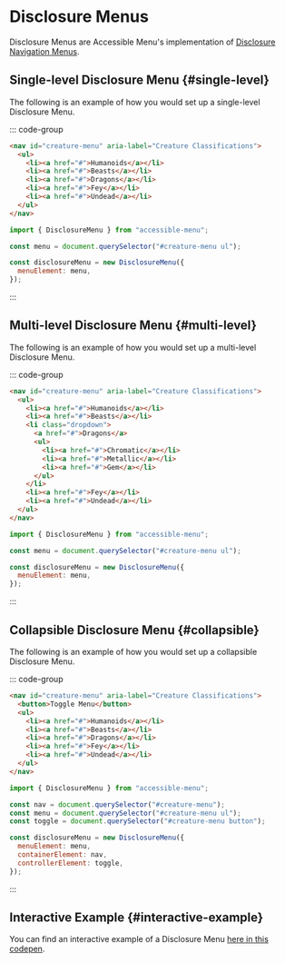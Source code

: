 # Disclosure Menus

Disclosure Menus are Accessible Menu's implementation of [Disclosure Navigation Menus](https://www.w3.org/WAI/ARIA/apg/patterns/disclosure/examples/disclosure-navigation/).

## Single-level Disclosure Menu {#single-level}

The following is an example of how you would set up a single-level Disclosure Menu.

::: code-group

```html
<nav id="creature-menu" aria-label="Creature Classifications">
  <ul>
    <li><a href="#">Humanoids</a></li>
    <li><a href="#">Beasts</a></li>
    <li><a href="#">Dragons</a></li>
    <li><a href="#">Fey</a></li>
    <li><a href="#">Undead</a></li>
  </ul>
</nav>

```

```js
import { DisclosureMenu } from "accessible-menu";

const menu = document.querySelector("#creature-menu ul");

const disclosureMenu = new DisclosureMenu({
  menuElement: menu,
});
```

:::

## Multi-level Disclosure Menu {#multi-level}

The following is an example of how you would set up a multi-level Disclosure Menu.

::: code-group

```html
<nav id="creature-menu" aria-label="Creature Classifications">
  <ul>
    <li><a href="#">Humanoids</a></li>
    <li><a href="#">Beasts</a></li>
    <li class="dropdown">
      <a href="#">Dragons</a>
      <ul>
        <li><a href="#">Chromatic</a></li>
        <li><a href="#">Metallic</a></li>
        <li><a href="#">Gem</a></li>
      </ul>
    </li>
    <li><a href="#">Fey</a></li>
    <li><a href="#">Undead</a></li>
  </ul>
</nav>
```

```js
import { DisclosureMenu } from "accessible-menu";

const menu = document.querySelector("#creature-menu ul");

const disclosureMenu = new DisclosureMenu({
  menuElement: menu,
});
```

:::

## Collapsible Disclosure Menu {#collapsible}

The following is an example of how you would set up a collapsible Disclosure Menu.

::: code-group

```html
<nav id="creature-menu" aria-label="Creature Classifications">
  <button>Toggle Menu</button>
  <ul>
    <li><a href="#">Humanoids</a></li>
    <li><a href="#">Beasts</a></li>
    <li><a href="#">Dragons</a></li>
    <li><a href="#">Fey</a></li>
    <li><a href="#">Undead</a></li>
  </ul>
</nav>
```

```js
import { DisclosureMenu } from "accessible-menu";

const nav = document.querySelector("#creature-menu");
const menu = document.querySelector("#creature-menu ul");
const toggle = document.querySelector("#creature-menu button");

const disclosureMenu = new DisclosureMenu({
  menuElement: menu,
  containerElement: nav,
  controllerElement: toggle,
});
```

:::

## Interactive Example {#interactive-example}

You can find an interactive example of a Disclosure Menu [here in this codepen](https://codepen.io/nickdjm/pen/NWmWMea).
